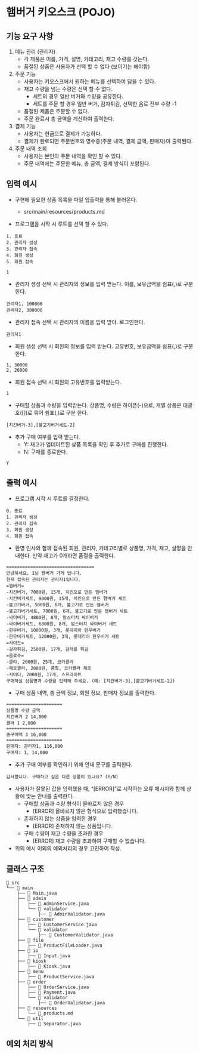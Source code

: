 # 햄버거 키오스크 (POJO)

## 기능 요구 사항

1. 메뉴 관리 (관리자)
   - 각 제품은 이름, 가격, 설명, 카테고리, 재고 수량를 갖는다.
   - 품절된 상품은 사용자가 선택 할 수 없다 (보이기는 해야함)
2. 주문 기능
   - 사용자는 키오스크에서 원하는 메뉴를 선택하여 담을 수 있다.
   - 재고 수량을 넘는 수량은 선택 할 수 없다.
     - 세트의 경우 일반 버거와 수량을 공유한다.
     - 세트를 주문 할 경우 일반 버거, 감자튀김, 선택한 음료 전부 수량 -1
   - 품절된 제품은 주문할 수 없다.
   - 주문 완료시 총 금액을 계산하여 출력한다.
3. 결제 기능
   - 사용자는 현금으로 결제가 가능하다.
   - 결제가 완료되면 주문번호와 영수증(주문 내역, 결제 금액, 판매자)이 출력된다.
4. 주문 내역 조회
   - 사용자는 본인의 주문 내역을 확인 할 수 있다.
   - 주문 내역에는 주문한 메뉴, 총 금액, 결제 방식이 포함된다.

## 입력 예시
- 구현에 필요한 상품 목록을 파일 입출력을 통해 불러온다.
  - src/main/resources/products.md


- 프로그램을 시작 시 루트를 선택 할 수 있다.
~~~
1. 종료
2. 관리자 생성
3. 관리자 접속
4. 회원 생성
5. 회원 접속
~~~

```
1
```

- 관리자 생성 선택 시 관리자의 정보를 입력 받는다. 이름, 보유금액을 쉼표(,)로 구분한다.
```
관리자1, 100000
관리자2, 300000
```
- 관리자 접속 선택 시 관리자의 이름을 입력 받아. 로그인한다.
```
관리자1
```
- 회원 생성 선택 시 회원의 정보를 입력 받는다. 고유번호, 보유금액을 쉼표(,)로 구분한다.
```
1, 30000
2, 26000
```

- 회원 접속 선택 시 회원의 고유번호를 입력받는다.
```
1
```
- 구매할 상품과 수량을 입력받는다. 상품명, 수량은 하이픈(-)으로, 개별 상품은 대괄호([])로 묶어 쉼표(,)로 구분
한다.
```
[치킨버거-3],[불고기버거세트-2]
```
- 추가 구매 여부를 입력 받는다.
  - Y: 재고가 업데이트된 상품 목록을 확인 후 추가로 구매를 진행한다.
  - N: 구매를 종료한다.
~~~
Y
~~~

## 출력 예시
- 프로그램 시작 시 루트를 결정한다.
```
0. 종료
1. 관리자 생성
2. 관리자 접속
3. 회원 생성
4. 회원 접속
```

- 환영 인사와 함께 접속된 회원, 관리자, 카테고리별로 상품명, 가격, 재고, 설명을 안내한다. 만약 재고가 0개라면
품절을 출력한다.
```
=================================
안녕하세요. 1님 햄버거 가게 입니다.
현재 접속된 관리자는 관리자1입니다.
=햄버거=
-치킨버거, 7000원, 15개, 치킨으로 만든 햄버거
-치킨버거세트, 9000원, 15개, 치킨으로 만든 햄버거 세트
-불고기버거, 5000원, 6개, 불고기로 만든 햄버거
-불고기버거세트, 7000원, 6개, 불고기로 만든 햄버거 세트
-싸이버거, 4800원, 8개, 맘스터치 싸이버거
-싸이버거세트, 6800원, 8개, 맘스터치 싸이버거 세트
-한우버거, 10000원, 3개, 롯데리아 한우버거
-한우버거세트, 12000원, 3개, 롯데리아 한우버거 세트
=사이드=
-감자튀김, 2500원, 17개, 감자를 튀김
=음료수=
-콜라, 2000원, 25개, 코카콜라
-제로콜라, 2000원, 품절, 코카콜라 제로
-사이다, 2000원, 17개, 스프라이트
구매하실 상품명과 수량을 입력해 주세요. (예: [치킨버거-3],[불고기버거세트-2])
```

- 구매 상품 내역, 총 금액 정보, 회원 정보, 판매자 정보를 출력한다.

```
=====================
상품명 수량 금액
치킨버거 2 14,000
콜라 1 2,000
=====================
총구매액 3 16,000
=====================
판매자: 관리자1, 116,000
구매자: 1, 14,000
```

- 추가 구매 여부를 확인하기 위해 안내 문구를 출력한다.

```
감사합니다. 구매하고 싶은 다른 상품이 있나요? (Y/N)
```
- 사용자가 잘못된 값을 입력했을 때, “[ERROR]”로 시작하는 오류 메시지와 함께 상황에 맞는 안내를 출력한다.
  - 구매할 상품과 수량 형식이 올바르지 않은 경우
    - [ERROR] 올바르지 않은 형식으로 입력했습니다.
  - 존재하지 않는 상품을 입력한 경우
    - [ERROR] 존재하지 않는 상품입니다.
  - 구매 수량이 재고 수량을 초과한 경우
    - [ERROR] 재고 수량을 초과하여 구매할 수 없습니다.
- 위의 예시 이외의 예외처리의 경우 고민하여 작성.

## 클래스 구조
~~~
📂 src
└── 📂 main
    ├── 📄 Main.java
    ├── 📂 admin
    │   ├── 📄 AdminService.java
    │   └── 📂 validator
    │       ├── 📄 AdminValidator.java
    ├── 📂 customer
    │   ├── 📄 CustomerService.java
    │   └── 📂 validator
    │       ├── 📄 CustomerValidator.java
    ├── 📂 file
    │   ├── 📄 ProductFileLoader.java
    ├── 📂 io
    │   ├── 📄 Input.java
    ├── 📂 kiosk
    │   ├── 📄 Kiosk.java
    ├── 📂 menu
    │   ├── 📄 ProductService.java
    ├── 📂 order
    │   ├── 📄 OrderService.java
    │   ├── 📄 Payment.java
    │   └── 📂 validator
    │       ├── 📄 OrderValidator.java
    ├── 📂 resources
    │   └── 📄 products.md
    └── 📂 util
        ├── 📄 Separator.java
~~~

## 예외 처리 방식
